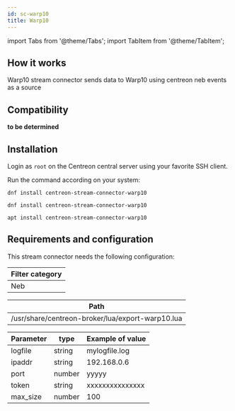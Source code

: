 ```yaml
---
id: sc-warp10
title: Warp10
---
```

import Tabs from '@theme/Tabs';
import TabItem from '@theme/TabItem';

## How it works

Warp10 stream connector sends data to Warp10 using centreon neb events as a
source

## Compatibility

**to be determined**

## Installation

Login as `root` on the Centreon central server using your favorite SSH client.

Run the command according on your system:

<Tabs groupId="sync">
<TabItem value="Alma / RHEL / Oracle Linux 8" label="Alma / RHEL / Oracle Linux 8">

```shell
dnf install centreon-stream-connector-warp10
```

</TabItem>

<TabItem value="Alma / RHEL / Oracle Linux 9" label="Alma / RHEL / Oracle Linux 9">

```shell
dnf install centreon-stream-connector-warp10
```

</TabItem>

<TabItem value="Debian 11" label="Debian_11">

```shell
apt install centreon-stream-connector-warp10
```

</TabItem>
</Tabs>

## Requirements and configuration

This stream connector needs the following configuration:

| Filter category |
| --------------- |
| Neb             |

| Path                                             |
| ------------------------------------------------ |
| /usr/share/centreon-broker/lua/export-warp10.lua |

| Parameter | type   | Example of value |
| --------- | ------ | ---------------- |
| logfile   | string | mylogfile.log    |
| ipaddr    | string | 192.168.0.6      |
| port      | number | yyyyy            |
| token     | string | xxxxxxxxxxxxxxx  |
| max\_size | number | 100              |
